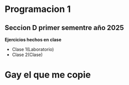 # Programacion 1 
## Seccion D primer sementre año 2025
**Ejercicios hechos en clase**

- Clase 1(Laboratorio)
- Clase 2(Clase)

# Gay el que me copie 

